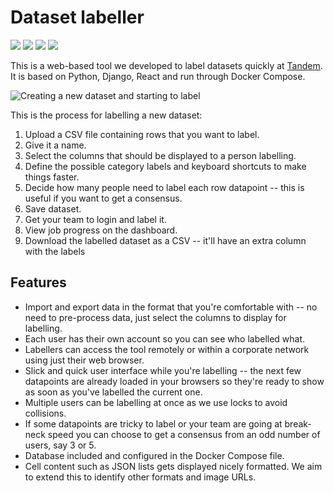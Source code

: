 # Dataset labeller

![](https://img.shields.io/travis/tandembank/data-science.dataset-labeller.svg) ![](https://img.shields.io/codecov/c/gh/tandembank/data-science.dataset-labeller.svg) ![](https://img.shields.io/github/license/tandembank/data-science.dataset-labeller.svg) ![](https://img.shields.io/github/last-commit/tandembank/data-science.dataset-labeller.svg)

This is a web-based tool we developed to label datasets quickly at [Tandem](https://tandem.co.uk). It is based on Python, Django, React and run through Docker Compose.

![Creating a new dataset and starting to label](https://epixstudios.co.uk/uploads/filer_public/7f/62/7f62f0ad-9cf3-47ba-9ad6-79282f456c7f/dataset_labeller_demo.gif)

This is the process for labelling a new dataset:
  1. Upload a CSV file containing rows that you want to label.
  2. Give it a name.
  3. Select the columns that should be displayed to a person labelling.
  2. Define the possible category labels and keyboard shortcuts to make things faster.
  3. Decide how many people need to label each row datapoint -- this is useful if you want to get a consensus.
  4. Save dataset.
  5. Get your team to login and label it.
  6. View job progress on the dashboard.
  7. Download the labelled dataset as a CSV -- it'll have an extra column with the labels

## Features

  * Import and export data in the format that you're comfortable with -- no need to pre-process data, just select the columns to display for labelling.
  * Each user has their own account so you can see who labelled what.
  * Labellers can access the tool remotely or within a corporate network using just their web browser.
  * Slick and quick user interface while you're labelling -- the next few datapoints are already loaded in your browsers so they're ready to show as soon as you've labelled the current one.
  * Multiple users can be labelling at once as we use locks to avoid collisions.
  * If some datapoints are tricky to label or your team are going at break-neck speed you can choose to get a consensus from an odd number of users, say 3 or 5.
  * Database included and configured in the Docker Compose file.
  * Cell content such as JSON lists gets displayed nicely formatted. We aim to extend this to identify other formats and image URLs.

